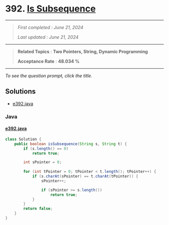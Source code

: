# 392. [Is Subsequence](<https://leetcode.com/problems/is-subsequence>)

------

> *First completed : June 21, 2024*
>
> *Last updated : June 21, 2024*


------

> **Related Topics** : **Two Pointers, String, Dynamic Programming**
>
> **Acceptance Rate** : **48.034 %**


------

*To see the question prompt, click the title.*

## Solutions

- [e392.java](<../my-submissions/e392.java>)
### Java
#### [e392.java](<../my-submissions/e392.java>)
```Java
class Solution {
    public boolean isSubsequence(String s, String t) {
        if (s.length() == 0)
            return true;

        int sPointer = 0;
        
        for (int tPointer = 0; tPointer < t.length(); tPointer++) {
            if (s.charAt(sPointer) == t.charAt(tPointer)) {
                sPointer++;

                if (sPointer >= s.length())
                    return true;    
            }
        }
        return false;
    }
}
```

